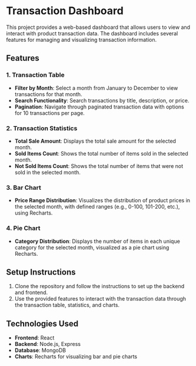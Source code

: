 # Transaction Dashboard

This project provides a web-based dashboard that allows users to view and interact with product transaction data. The dashboard includes several features for managing and visualizing transaction information.

## Features

### 1. **Transaction Table**
   - **Filter by Month**: Select a month from January to December to view transactions for that month.
   - **Search Functionality**: Search transactions by title, description, or price.
   - **Pagination**: Navigate through paginated transaction data with options for 10 transactions per page.
   
### 2. **Transaction Statistics**
   - **Total Sale Amount**: Displays the total sale amount for the selected month.
   - **Sold Items Count**: Shows the total number of items sold in the selected month.
   - **Not Sold Items Count**: Shows the total number of items that were not sold in the selected month.

### 3. **Bar Chart**
   - **Price Range Distribution**: Visualizes the distribution of product prices in the selected month, with defined ranges (e.g., 0-100, 101-200, etc.), using Recharts.

### 4. **Pie Chart**
   - **Category Distribution**: Displays the number of items in each unique category for the selected month, visualized as a pie chart using Recharts.

## Setup Instructions

1. Clone the repository and follow the instructions to set up the backend and frontend.
2. Use the provided features to interact with the transaction data through the transaction table, statistics, and charts.
   
## Technologies Used

- **Frontend**: React
- **Backend**: Node.js, Express
- **Database**: MongoDB
- **Charts**: Recharts for visualizing bar and pie charts
